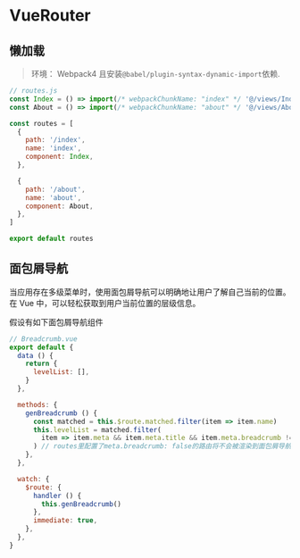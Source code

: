 # VueRouter

## 懒加载

> 环境： Webpack4 且安装`@babel/plugin-syntax-dynamic-import`依赖.

```js
// routes.js
const Index = () => import(/* webpackChunkName: "index" */ '@/views/Index')
const About = () => import(/* webpackChunkName: "about" */ '@/views/About')

const routes = [
  {
    path: '/index',
    name: 'index',
    component: Index,
  },

  {
    path: '/about',
    name: 'about',
    component: About,
  },
]

export default routes
```

## 面包屑导航

当应用存在多级菜单时，使用面包屑导航可以明确地让用户了解自己当前的位置。
在 Vue 中，可以轻松获取到用户当前位置的层级信息。

假设有如下面包屑导航组件

```js
// Breadcrumb.vue
export default {
  data () {
    return {
      levelList: [],
    }
  },

  methods: {
    genBreadcrumb () {
      const matched = this.$route.matched.filter(item => item.name)
      this.levelList = matched.filter(
        item => item.meta && item.meta.title && item.meta.breadcrumb !== false,
      ) // routes里配置了meta.breadcrumb: false的路由将不会被渲染到面包屑导航
    },
  },

  watch: {
    $route: {
      handler () {
        this.genBreadcrumb()
      },
      immediate: true,
    },
  },
}
```
